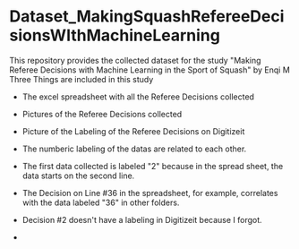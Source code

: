 # Dataset_MakingSquashRefereeDecisionsWIthMachineLearning
This repository provides the collected dataset for the study "Making Referee Decisions with Machine Learning in the Sport of Squash" by Enqi M
Three Things are included in this study
- The excel spreadsheet with all the Referee Decisions collected
- Pictures of the Referee Decisions collected
- Picture of the Labeling of the Referee Decisions on Digitizeit

- The numberic labeling of the datas are related to each other.
- The first data collected is labeled "2" because in the spread sheet, the data starts on the second line.
- The Decision on Line #36 in the spreadsheet, for example, correlates with the data labeled "36" in other folders.

- Decision #2 doesn't have a labeling in Digitizeit because I forgot.
- 
